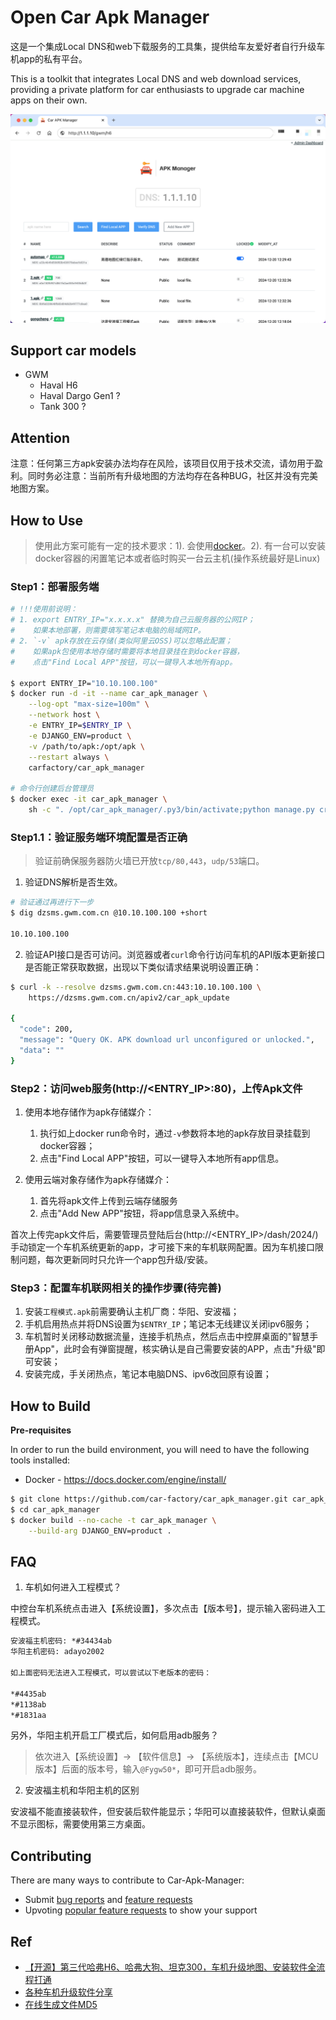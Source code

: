 # Open Car Apk Manager

这是一个集成Local DNS和web下载服务的工具集，提供给车友爱好者自行升级车机app的私有平台。

This is a toolkit that integrates Local DNS and web download services, providing a private platform for car enthusiasts to upgrade car machine apps on their own.

![Short](./screenshot.png)

## Support car models

* GWM
  * Haval H6
  * Haval Dargo Gen1 ?
  * Tank 300 ?

## Attention

注意：任何第三方apk安装办法均存在风险，该项目仅用于技术交流，请勿用于盈利。同时务必注意：当前所有升级地图的方法均存在各种BUG，社区并没有完美地图方案。

## How to Use

> 使用此方案可能有一定的技术要求：1). 会使用[docker](https://www.runoob.com/docker/docker-tutorial.html)。2). 有一台可以安装docker容器的闲置笔记本或者临时购买一台云主机(操作系统最好是Linux)

### Step1：部署服务端

```sh
# !!!使用前说明：
# 1. export ENTRY_IP="x.x.x.x" 替换为自己云服务器的公网IP；
#    如果本地部署，则需要填写笔记本电脑的局域网IP。
# 2. `-v` apk存放在云存储(类似阿里云OSS)可以忽略此配置；
#    如果apk包使用本地存储时需要将本地目录挂在到docker容器，
#    点击"Find Local APP"按钮，可以一键导入本地所有app。

$ export ENTRY_IP="10.10.100.100"
$ docker run -d -it --name car_apk_manager \
    --log-opt "max-size=100m" \
    --network host \
    -e ENTRY_IP=$ENTRY_IP \
    -e DJANGO_ENV=product \
    -v /path/to/apk:/opt/apk \
    --restart always \
    carfactory/car_apk_manager

# 命令行创建后台管理员
$ docker exec -it car_apk_manager \
    sh -c ". /opt/car_apk_manager/.py3/bin/activate;python manage.py createsuperuser"
```

### Step1.1：验证服务端环境配置是否正确

  > 验证前确保服务器防火墙已开放`tcp/80,443`，`udp/53`端口。

  1. 验证DNS解析是否生效。

  ```sh
  # 验证通过再进行下一步
  $ dig dzsms.gwm.com.cn @10.10.100.100 +short

  10.10.100.100
  ```

  2. 验证API接口是否可访问。浏览器或者`curl`命令行访问车机的API版本更新接口是否能正常获取数据，出现以下类似请求结果说明设置正确：

  ```sh
  $ curl -k --resolve dzsms.gwm.com.cn:443:10.10.100.100 \
      https://dzsms.gwm.com.cn/apiv2/car_apk_update

  {
    "code": 200,
    "message": "Query OK. APK download url unconfigured or unlocked.",
    "data": ""
  }
  ```

### Step2：访问web服务(http://<ENTRY_IP>:80)，上传Apk文件

  1. 使用本地存储作为apk存储媒介：
     1. 执行如上docker run命令时，通过`-v`参数将本地的apk存放目录挂载到docker容器；
     2. 点击"Find Local APP"按钮，可以一键导入本地所有app信息。

  2. 使用云端对象存储作为apk存储媒介：
     1. 首先将apk文件上传到云端存储服务
     2. 点击"Add New APP"按钮，将app信息录入系统中。

  首次上传完apk文件后，需要管理员登陆后台(http://<ENTRY_IP>/dash/2024/)手动锁定一个车机系统更新的app，才可接下来的车机联网配置。因为车机接口限制问题，每次更新同时只允许一个app包升级/安装。

### Step3：配置车机联网相关的操作步骤(待完善)

  1. 安装`工程模式.apk`前需要确认主机厂商：华阳、安波福；
  2. 手机启用热点并将DNS设置为`$ENTRY_IP`；笔记本无线建议关闭ipv6服务；
  3. 车机暂时关闭移动数据流量，连接手机热点，然后点击中控屏桌面的"智慧手册App"，此时会有弹窗提醒，核实确认是自己需要安装的APP，点击"升级"即可安装；
  4. 安装完成，手关闭热点，笔记本电脑DNS、ipv6改回原有设置；

## How to Build

**Pre-requisites**

In order to run the build environment, you will need to have the following tools installed:

* Docker - https://docs.docker.com/engine/install/

```sh
$ git clone https://github.com/car-factory/car_apk_manager.git car_apk_manager
$ cd car_apk_manager
$ docker build --no-cache -t car_apk_manager \
    --build-arg DJANGO_ENV=product .
```

## FAQ

1. 车机如何进入工程模式？

中控台车机系统点击进入【系统设置】，多次点击【版本号】，提示输入密码进入工程模式。

```txt
安波福主机密码: *#34434ab
华阳主机密码: adayo2002

如上面密码无法进入工程模式，可以尝试以下老版本的密码：

*#4435ab
*#1138ab
*#1831aa
```

另外，华阳主机开启工厂模式后，如何启用adb服务？

> 依次进入【系统设置】-> 【软件信息】-> 【系统版本】，连续点击【MCU版本】后面的版本号，输入`@Fygw50*`，即可开启adb服务。

2. 安波福主机和华阳主机的区别

安波福不能直接装软件，但安装后软件能显示；华阳可以直接装软件，但默认桌面不显示图标，需要使用第三方桌面。

## Contributing

There are many ways to contribute to Car-Apk-Manager:

* Submit [bug reports](https://github.com/car-factory/car_apk_manager/issues) and [feature requests](https://github.com/car-factory/car_apk_manager/issues)
* Upvoting [popular feature requests](https://github.com/car-factory/car_apk_manager/issues?q=is%3Aissue+is%3Aopen+label%3A%22enhancement%22) to show your support

## Ref

* [【开源】第三代哈弗H6、哈弗大狗、坦克300，车机升级地图、安装软件全流程打通](https://90apt.com/5089)
* [各种车机升级软件分享](https://www.123pan.com/s/tinSVv-2aVsh.html)
* [在线生成文件MD5](https://tool.lu/filehash/)
